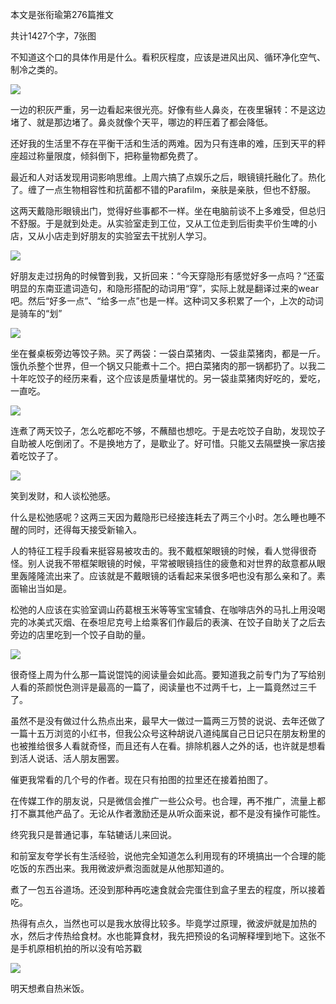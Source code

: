 本文是张衔瑜第276篇推文

共计1427个字，7张图

不知道这个口的具体作用是什么。看积灰程度，应该是进风出风、循环净化空气、制冷之类的。

![](./images/img_001.jpeg)

一边的积灰严重，另一边看起来很光亮。好像有些人鼻炎，在夜里辗转：不是这边堵了、就是那边堵了。鼻炎就像个天平，哪边的秤压着了都会降低。

还好我的生活里不存在平衡干活和生活的两难。因为只有连串的难，压到天平的秤座超过称量限度，倾斜倒下，把称量物都免费了。

最近和人对话发现用词影响思维。上周六搞了点娱乐之后，眼镜镜托融化了。热化了。缠了一点生物相容性和抗菌都不错的Parafilm，亲肤是亲肤，但也不舒服。

这两天戴隐形眼镜出门，觉得好些事都不一样。坐在电脑前谈不上多难受，但总归不舒服。于是就到处走。从实验室走到工位，又从工位走到后街卖平价生啤的小店，又从小店走到好朋友的实验室去干扰别人学习。

![](./images/img_002.jpeg)

好朋友走过拐角的时候瞥到我，又折回来：“今天穿隐形有感觉好多一点吗？”还蛮明显的东南亚遣词造句，和隐形搭配的动词用“穿”，实际上就是翻译过来的wear吧。然后“好多一点”、“给多一点”也是一样。这种词又多积累了一个，上次的动词是骑车的“划”

![](./images/img_003.jpeg)

坐在餐桌板旁边等饺子熟。买了两袋：一袋白菜猪肉、一袋韭菜猪肉，都是一斤。饿仇杀整个世界，但一个锅又只能煮十二个。把白菜猪肉的那一锅都扔了。以我二十年吃饺子的经历来看，这个应该是质量堪忧的。另一袋韭菜猪肉好吃的，爱吃，一直吃。

![](./images/img_004.jpeg)

连煮了两天饺子，怎么吃都吃不够，不蘸醋也想吃。于是去吃饺子自助，发现饺子自助被人吃倒闭了。不是换地方了，是歇业了。好可惜。只能又去隔壁换一家店接着吃饺子了。

![](./images/img_005.jpeg)

笑到发财，和人谈松弛感。

什么是松弛感呢？这两三天因为戴隐形已经接连耗去了两三个小时。怎么睡也睡不醒的同时，还得每天接受新输入。

人的特征工程手段看来挺容易被攻击的。我不戴框架眼镜的时候，看人觉得很奇怪。别人说我不带框架眼镜的时候，平常被眼镜挡住的疲惫和对世界的敌意都从眼里轰隆隆流出来了。应该就是不戴眼镜的话看起来呆很多吧也没有那么亲和了。素面输出当如是。

松弛的人应该在实验室调山药葛根玉米等等宝宝辅食、在咖啡店外的马扎上用没喝完的冰美式灭烟、在泰坦尼克号上给乘客们作最后的表演、在饺子自助关了之后去旁边的店里吃到一个饺子自助的量。

![](./images/img_006.jpeg)

很奇怪上周为什么那一篇说馄饨的阅读量会如此高。要知道我之前专门为了写给别人看的茶颜悦色测评是最高的一篇了，阅读量也不过两千七，上一篇竟然过三千了。

虽然不是没有做过什么热点出来，最早大一做过一篇两三万赞的说说、去年还做了一篇十五万浏览的小红书，但我公众号这种胡说八道纯属自己日记只在朋友粉里的也被推给很多人看就奇怪，而且还有人在看。排除机器人之外的话，也许就是想看到活人说话、活人朋友圈罢。

催更我常看的几个号的作者。现在只有拍图的拉里还在接着拍图了。

在传媒工作的朋友说，只是微信会推广一些公众号。也合理，再不推广，流量上都打不赢其他产品了。无论从作者激励还是从听众面来说，都不是没有操作可能性。

终究我只是普通记事，车轱辘话儿来回说。

和前室友夸学长有生活经验，说他完全知道怎么利用现有的环境搞出一个合理的能吃饭的东西出来。我用微波炉煮泡面就是从他那知道的。

煮了一包五谷道场。还没到那种再吃速食就会完蛋住到盒子里去的程度，所以接着吃。

热得有点久，当然也可以是我水放得比较多。毕竟学过原理，微波炉就是加热的水，然后才传热给食材。水也能算食材，我先把预设的名词解释埋到地下。这张不是手机原相机拍的所以没有哈苏戳

![](./images/img_007.jpeg)

明天想煮自热米饭。
